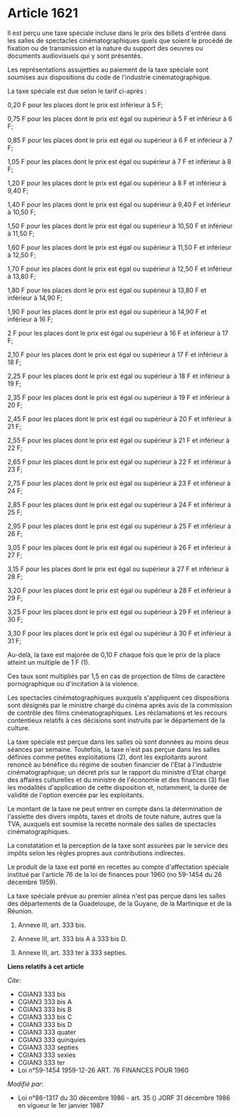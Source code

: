 # Article 1621

Il est perçu une taxe spéciale incluse dans le prix des billets d'entrée dans les salles de spectacles cinématographiques
quels que soient le procédé de fixation ou de transmission et la nature du support des oeuvres ou documents audiovisuels qui
y sont présentés.

Les représentations assujetties au paiement de la taxe spéciale sont soumises aux dispositions du code de l'industrie
cinématographique.

La taxe spéciale est due selon le tarif ci-après :

0,20 F pour les places dont le prix est inférieur à 5 F;

0,75 F pour les places dont le prix est égal ou supérieur à 5 F et inférieur à 6 F;

0,85 F pour les places dont le prix est égal ou supérieur à 6 F et inférieur à 7 F;

1,05 F pour les places dont le prix est égal ou supérieur à 7 F et inférieur à 8 F;

1,20 F pour les places dont le prix est égal ou supérieur à 8 F et inférieur à 9,40 F;

1,40 F pour les places dont le prix est égal ou supérieur à 9,40 F et inférieur à 10,50 F;

1,50 F pour les places dont le prix est égal ou supérieur à 10,50 F et inférieur à 11,50 F;

1,60 F pour les places dont le prix est égal ou supérieur à 11,50 F et inférieur à 12,50 F;

1,70 F pour les places dont le prix est égal ou supérieur à 12,50 F et inférieur à 13,80 F;

1,80 F pour les places dont le prix est égal ou supérieur à 13,80 F et inférieur à 14,90 F;

1,90 F pour les places dont le prix est égal ou supérieur à 14,90 F et inférieur à 16 F;

2 F pour les places dont le prix est égal ou supérieur à 16 F et inférieur à 17 F;

2,10 F pour les places dont le prix est égal ou supérieur à 17 F et inférieur à 18 F;

2,25 F pour les places dont le prix est égal ou supérieur à 18 F et inférieur à 19 F;

2,35 F pour les places dont le prix est égal ou supérieur à 19 F et inférieur à 20 F;

2,45 F pour les places dont le prix est égal ou supérieur à 20 F et inférieur à 21 F;

2,55 F pour les places dont le prix est égal ou supérieur à 21 F et inférieur à 22 F;

2,65 F pour les places dont le prix est égal ou supérieur à 22 F et inférieur à 23 F;

2,75 F pour les places dont le prix est égal ou supérieur à 23 F et inférieur à 24 F;

2,85 F pour les places dont le prix est égal ou supérieur à 24 F et inférieur à 25 F;

2,95 F pour les places dont le prix est égal ou supérieur à 25 F et inférieur à 26 F;

3,05 F pour les places dont le prix est égal ou supérieur à 26 F et inférieur à 27 F;

3,15 F pour les places dont le prix est égal ou supérieur à 27 F et inférieur à 28 F;

3,20 F pour les places dont le prix est égal ou supérieur à 28 F et inférieur à 29 F;

3,25 F pour les places dont le prix est égal ou supérieur à 29 F et inférieur à 30 F;

3,30 F pour les places dont le prix est égal ou supérieur à 30 F et inférieur à 31 F;

Au-delà, la taxe est majorée de 0,10 F chaque fois que le prix de la place atteint un multiple de 1 F (1).

Ces taux sont multipliés par 1,5 en cas de projection de films de caractère pornographique ou d'incitation à la violence.

Les spectacles cinématographiques auxquels s'appliquent ces dispositions sont désignés par le ministre chargé du cinéma après
avis de la commission de contrôle des films cinématographiques. Les réclamations et les recours contentieux relatifs à ces
décisions sont instruits par le département de la culture.

La taxe spéciale est perçue dans les salles où sont données au moins deux séances par semaine. Toutefois, la taxe n'est pas
perçue dans les salles définies comme petites exploitations (2), dont les exploitants auront renoncé au bénéfice du régime de
soutien financier de l'Etat à l'industrie cinématographique; un décret pris sur le rapport du ministre d'Etat chargé des
affaires culturelles et du ministre de l'économie et des finances (3) fixe les modalités d'application de cette disposition
et, notamment, la durée de validité de l'option exercée par les exploitants.

Le montant de la taxe ne peut entrer en compte dans la détermination de l'assiette des divers impôts, taxes et droits de
toute nature, autres que la TVA, auxquels est soumise la recette normale des salles de spectacles cinématographiques.

La constatation et la perception de la taxe sont assurées par le service des impôts selon les règles propres aux
contributions indirectes.

Le produit de la taxe est porté en recettes au compte d'affectation spéciale institué par l'article 76 de la loi de finances
pour 1960 (no 59-1454 du 26 décembre 1959).

La taxe spéciale prévue au premier alinéa n'est pas perçue dans les salles des départements de la Guadeloupe, de la Guyane,
de la Martinique et de la Réunion.

1)  Annexe III, art. 333 bis.

3)  Annexe III, art. 333 bis A à 333 bis D.

4)  Annexe III, art. 333 ter à 333 septies.

**Liens relatifs à cet article**

_Cite_:

  - CGIAN3 333 bis
  - CGIAN3 333 bis A
  - CGIAN3 333 bis B
  - CGIAN3 333 bis C
  - CGIAN3 333 bis D
  - CGIAN3 333 quater
  - CGIAN3 333 quinquies
  - CGIAN3 333 septies
  - CGIAN3 333 sexies
  - CGIAN3 333 ter
  - Loi n°59-1454 1959-12-26 ART. 76 FINANCES POUR 1960

_Modifié par_:

  - Loi n°86-1317 du 30 décembre 1986 - art. 35 () JORF 31 décembre 1986 en vigueur le 1er janvier 1987
